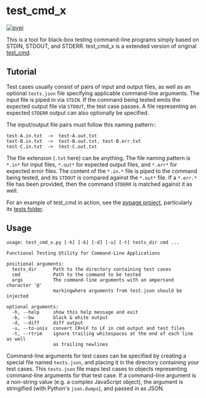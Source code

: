 # test_cmd_x

[![pypi](https://badge.fury.io/py/test-cmd-x.svg)](https://pypi.python.org/pypi/test_cmd_x)

This is a tool for black-box testing command-line programs simply based on STDIN, STDOUT, and STDERR. test_cmd_x is a extended version of original [test_cmd](https://github.com/arjun-menon/test_cmd).

## Tutorial

Test cases usually consist of pairs of input and output files, as well as an optional `tests.json` file specifying applicable command-line arguments.  The input file is piped in via `STDIN`. If the command being tested emits the expected output file via `STDOUT`, the test case passes. A file representing an expected `STDERR` output can also optionally be specified.

The input/output file pairs must follow this naming pattern::

```
test-A.in.txt  ->  test-A.out.txt
test-B.in.txt  ->  test-B.out.txt, test-B.err.txt
test-C.in.txt  ->  test-C.out.txt
```

The file extension (`.txt` here) can be anything. The file naming pattern is `*.in*` for input files, `*.out*` for expected output files, and `*.err*` for expected error files. The content of the `*.in.*` file is piped to the command being tested, and its `STDOUT` is compared against the `*.out*` file. If a `*.err.*` file has been provided, then the command `STDERR` is matched against it as well.

For an example of test_cmd in action, see the [pypage project](https://github.com/arjun-menon/pypage), particularly its [tests folder](https://github.com/arjun-menon/pypage/tree/master/tests).

## Usage

```
usage: test_cmd_x.py [-h] [-b] [-d] [-u] [-t] tests_dir cmd ...

Functional Testing Utility for Command-Line Applications

positional arguments:
  tests_dir      Path to the directory containing test cases
  cmd            Path to the command to be tested
  args           The command-line arguments with an ampersand character '@'
                 markingwhere arguments from test.json should be injected

optional arguments:
  -h, --help     show this help message and exit
  -b, --bw       black & white output
  -d, --diff     diff output
  -u, --to-unix  convert CR+LF to LF in cmd output and test files
  -t, --rtrim    ignore trailing whitespaces at the end of each line as well
                 as trailing newlines
```

Command-line arguments for test cases can be specified by creating a special file named `tests.json`, and placing it in the directory containing your test cases. This `tests.json` file maps test cases to objects representing command-line arguments for that test case. If a command-line argument is a non-string value (e.g. a complex JavaScript object), the argument is stringified (with Python's `json.dumps`), and passed in as JSON.
